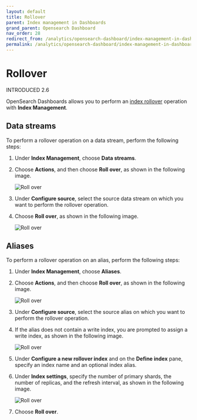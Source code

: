 ```yaml
---
layout: default
title: Rollover
parent: Index management in Dashboards
grand_parent: Opensearch Dashboard
nav_order: 28
redirect_from: /analytics/opensearch-dashboard/index-management-in-dashboards/rollover/
permalink: /analytics/opensearch-dashboard/index-management-in-dashboards/rollover/index.html
---
```


# Rollover

INTRODUCED 2.6

OpenSearch Dashboards allows you to perform an  [index rollover](https://opensearch.org/docs/latest/im-plugin/ism/error-prevention/index/#rollover)  operation with  **Index Management**.

## Data streams[](https://opensearch.org/docs/latest/dashboards/im-dashboards/rollover/#data-streams)

To perform a rollover operation on a data stream, perform the following steps:

1.  Under  **Index Management**, choose  **Data streams**.
    
2.  Choose  **Actions**, and then choose  **Roll over**, as shown in the following image.
    
    ![Roll over]({{site.baseurl}}/images/index-management-in-dashboards/rollover1.png)
    
3.  Under  **Configure source**, select the source data stream on which you want to perform the rollover operation.
    
4.  Choose  **Roll over**, as shown in the following image.
    
    ![Roll over]({{site.baseurl}}/images/index-management-in-dashboards/rollover3.png)
    

## Aliases[](https://opensearch.org/docs/latest/dashboards/im-dashboards/rollover/#aliases)

To perform a rollover operation on an alias, perform the following steps:

1.  Under  **Index Management**, choose  **Aliases**.
    
2.  Choose  **Actions**, and then choose  **Roll over**, as shown in the following image.
    
    ![Roll over]({{site.baseurl}}/images/index-management-in-dashboards/rollover2.png)
    
3.  Under  **Configure source**, select the source alias on which you want to perform the rollover operation.
    
4.  If the alias does not contain a write index, you are prompted to assign a write index, as shown in the following image.
    
    ![Roll over]({{site.baseurl}}/images/index-management-in-dashboards/rollover4.png)
    
5.  Under  **Configure a new rollover index**  and on the  **Define index**  pane, specify an index name and an optional index alias.
    
6.  Under  **Index settings**, specify the number of primary shards, the number of replicas, and the refresh interval, as shown in the following image.
    
    ![Roll over]({{site.baseurl}}/images/index-management-in-dashboards/rollover5.png)
    
7.  Choose  **Roll over**.